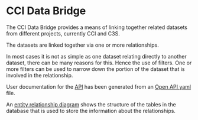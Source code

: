# CCI Data Bridge

The CCI Data Bridge provides a means of linking together related datasets from different projects, currently CCI and C3S.

The datasets are linked together via one or more relationships.

In most cases it is not as simple as one dataset relating directly to another dataset, there can be many reasons for this. Hence the use of filters. One or more filters can be used to narrow down the portion of the dataset that is involved in the relationship.

User documentation for the [API](https://cedadev.github.io/cci_data_bridge/) has been generated from an [Open API yaml](cci_data_bridge/static/cci_data_bridge/openAPI.yaml) file.

An [entity relationship diagram](docs/erd.png) shows the structure of the tables in the database that is used to store the information about the relationships.
